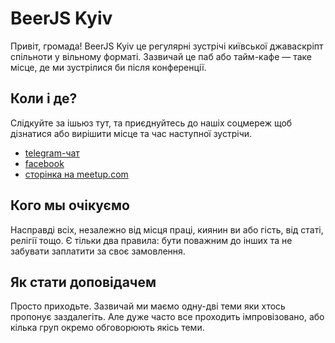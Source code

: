# BeerJS Kyiv
Привіт, громада!
BeerJS Kyiv це регулярні зустрічі київської джаваскріпт спільноти у вільному форматі.
Зазвичай це паб або тайм-кафе — таке місце, де ми зустрілися би після конференції.

## Коли і де?
Слідкуйте за ішьюз тут, та приєднуйтесь до нашіх соцмереж щоб дізнатися 
або вирішити місце та час наступної зустрічи.
* [telegram-чат](https://telegram.me/beerjskyiv)
* [facebook](https://www.facebook.com/beerjskyiv)
* [сторінка на meetup.com](https://www.meetup.com/Kyiv-BeerJS-Meetup/)

## Кого мы очікуємо
Насправді всіх, незалежно від місця праці, киянин ви або гість, від статі, релігії тощо. 
Є тільки два правила: бути поважним до інших та не забувати заплатити за своє замовлення.

## Як стати доповідачем
Просто приходьте. Зазвичай ми маємо одну-дві теми яки хтось пропонує заздалегіть. 
Але дуже часто все проходить імпровізовано, або кілька груп окремо обговорюють якісь теми.



